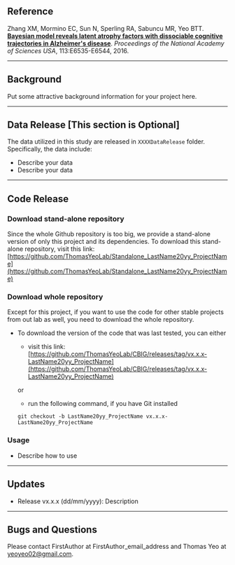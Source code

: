 ## Reference

Zhang XM, Mormino EC, Sun N, Sperling RA, Sabuncu MR, Yeo BTT. [**Bayesian model reveals latent atrophy factors with dissociable cognitive trajectories in Alzheimer's disease**](http://dx.doi.org/10.1073/pnas.1611073113). *Proceedings of the National Academy of Sciences USA*, 113:E6535-E6544, 2016.

----
## Background

Put some attractive background information for your project here.

----

## Data Release [This section is Optional]
The data utilized in this study are released in `XXXXDataRelease` folder. Specifically, the data include:
- Describe your data
- Describe your data

----

## Code Release
### Download stand-alone repository
Since the whole Github repository is too big, we provide a stand-alone version of only this project and its dependencies. To download this stand-alone repository, visit this link: [https://github.com/ThomasYeoLab/Standalone_LastName20yy_ProjectName](https://github.com/ThomasYeoLab/Standalone_LastName20yy_ProjectName)

### Download whole repository
Except for this project, if you want to use the code for other stable projects from out lab as well, you need to download the whole repository.

- To download the version of the code that was last tested, you can either

    - visit this link:
    [https://github.com/ThomasYeoLab/CBIG/releases/tag/vx.x.x-LastName20yy_ProjectName](https://github.com/ThomasYeoLab/CBIG/releases/tag/vx.x.x-LastName20yy_ProjectName)

    or

    - run the following command, if you have Git installed
 
    ```
    git checkout -b LastName20yy_ProjectName vx.x.x-LastName20yy_ProjectName
    ```

### Usage
- Describe how to use 

----

## Updates
- Release vx.x.x (dd/mm/yyyy): Description

----

## Bugs and Questions

Please contact FirstAuthor at FirstAuthor_email_address and Thomas Yeo at yeoyeo02@gmail.com.

